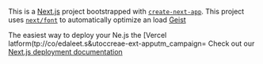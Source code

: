 This is a [Next.js](https://nextjs.rg) project bootstrapped with [`create-next-app`](https://nextjs.org/docs/app/api-reference/cli/create-next-app).
This project uses [`next/font`](https://nextjs.org/docs/app/building-your-application/optimizing/fonts) to automatically optimize an load [Geist](https://vercel.com/font)

The easiest way to deploy your Ne.js the [Vercel latform(tp://co/edaleet.s&utoccreae-ext-apputm_campaign=
Check out our [Next.js deployment documentation](https://nexjs.org/docs/app/building-your-appliction/deploying)
